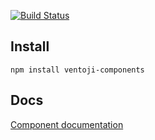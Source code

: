 [![Build Status](https://travis-ci.com/ventoji/reusable-components.svg?branch=master)](https://travis-ci.com/ventoji/reusable-components)

## Install
```
npm install ventoji-components
```

## Docs
[Component documentation](https://app.netlify.com/sites/objective-jang-fd103f)

